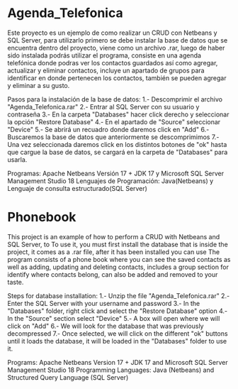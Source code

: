# Agenda_Telefonica
Este proyecto es un ejemplo de como realizar un CRUD con Netbeans y SQL Server, para
utilizarlo primero se debe instalar la base de datos que se encuentra dentro del 
proyecto, viene como un archivo .rar, luego de haber sido instalada podrás utilizar
el programa, consiste en una agenda telefónica donde podras ver los contactos guardados
así como agregar, actualizar y eliminar contactos, incluye un apartado de grupos para
identificar en donde pertenecen los contactos, también se pueden agregar y eliminar 
a su gusto.

Pasos para la instalación de la base de datos:
1.- Descomprimir el archivo "Agenda_Telefonica.rar"
2.- Entrar al SQL Server con su usuario y contraseña 
3.- En la carpeta "Databases" hacer click derecho y seleccionar la opción "Restore Database"
4.- En el apartado de "Source" seleccionar "Device"
5.- Se abrirá un recuadro donde daremos click en "Add"
6.- Buscaremos la base de datos que anteriormente se descomprimimos
7.- Una vez seleccionada daremos click en los distintos botones de "ok" hasta que cargue 
      la base de datos, se cargará en la carpeta de "Databases" para usarla.

Programas: Apache Netbeans Versión 17 + JDK 17 y Microsoft SQL Server Management Studio 18
Lenguajes de Programación: Java(Netbeans) y Lenguaje de consulta estructurado(SQL Server)



# Phonebook
This project is an example of how to perform a CRUD with Netbeans and SQL Server, to
To use it, you must first install the database that is inside the
project, it comes as a .rar file, after it has been installed you can use
The program consists of a phone book where you can see the saved contacts
as well as adding, updating and deleting contacts, includes a group section for
identify where contacts belong, can also be added and removed
to your taste.

Steps for database installation:
1.- Unzip the file "Agenda_Telefonica.rar"
2.- Enter the SQL Server with your username and password
3.- In the "Databases" folder, right click and select the "Restore Database" option
4.- In the "Source" section select "Device"
5.- A box will open where we will click on "Add"
6.- We will look for the database that was previously decompressed
7.- Once selected, we will click on the different "ok" buttons until it loads
       the database, it will be loaded in the "Databases" folder to use it.

Programs: Apache Netbeans Version 17 + JDK 17 and Microsoft SQL Server Management Studio 18
Programming Languages: Java (Netbeans) and Structured Query Language (SQL Server)
